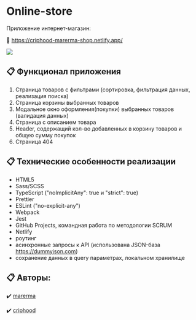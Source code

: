 # Online-store

Приложение интернет-магазин:

🔗 https://criphood-marerma-shop.netlify.app/

<img src="https://user-images.githubusercontent.com/106168393/211197494-756584af-6b88-4149-86c6-7a8e255f25ca.png">

 ## 📋 Функционал приложения

1. Страница товаров с фильтрами (сортировка, фильтрация данных, реализация поиска)
2. Страница корзины выбранных товаров
3. Модальное окно оформления(покупки) выбранных товаров (валидация данных)
4. Страница с описанием товара
5. Header, содержащий кол-во добавленных в корзину товаров и общую сумму покупок
6. Страница 404

## 📋 Технические особенности реализации
- HTML5
- Sass/SCSS
- TypeScript ("noImplicitAny": true и "strict": true)
- Prettier
- ESLint ("no-explicit-any")
- Webpack
- Jest
- GitHub Projects, командная работа по методологии SCRUM
- Netlify
- роутинг
- асинхронные запросы к API (использована JSON-база https://dummyjson.com)
- сохранение данных в query параметрах, локальном хранилище

## 📋 Авторы:
✔️ [marerma](https://www.github.com/marerma)

✔️ [criphood](https://www.github.com/criphood)